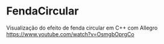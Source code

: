 # FendaCircular
Visualização do efeito de fenda circular em C++ com Allegro
https://www.youtube.com/watch?v=OsmgbOprgCo
